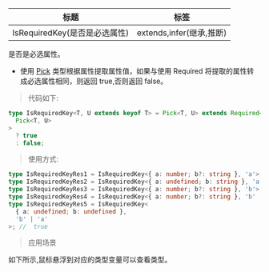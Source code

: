 | 标题                          | 标签                     |
| ----------------------------- | ------------------------ |
| IsRequiredKey(是否是必选属性) | extends,infer(继承,推断) |

是否是必选属性。

- 使用 [Pick](codes/typescript/Pick.md) 类型根据属性提取属性值，如果与使用 Required 将提取的属性转成必选属性相同，则返回 true,否则返回 false。

> 代码如下:

```ts
type IsRequiredKey<T, U extends keyof T> = Pick<T, U> extends Required<
  Pick<T, U>
>
  ? true
  : false;
```

> 使用方式:

```ts
type IsRequiredKeyRes1 = IsRequiredKey<{ a: number; b?: string }, 'a'>; //  true
type IsRequiredKeyRes2 = IsRequiredKey<{ a: undefined; b: string }, 'a'>; //  true
type IsRequiredKeyRes3 = IsRequiredKey<{ a: number; b?: string }, 'b'>; //  false
type IsRequiredKeyRes4 = IsRequiredKey<{ a: number; b?: string }, 'b' | 'a'>; //  false
type IsRequiredKeyRes5 = IsRequiredKey<
  { a: undefined; b: undefined },
  'b' | 'a'
>; //  true
```

> 应用场景

如下所示,鼠标悬浮到对应的类型变量可以查看类型。

<div class="code-editor" data-url="codes/typescript/demo/IsRequiredKey.ts" data-language="typescript"></div>
